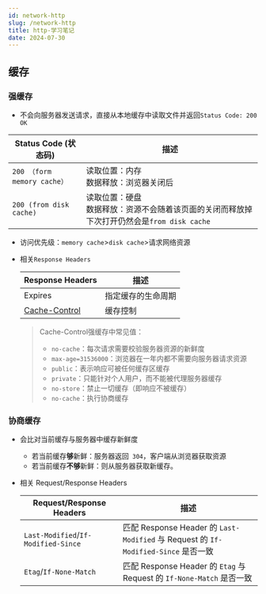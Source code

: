 ```yaml
---
id: network-http
slug: /network-http
title: http-学习笔记
date: 2024-07-30
---
```


## 缓存

###  强缓存

*  不会向服务器发送请求，直接从本地缓存中读取文件并返回`Status Code: 200 OK` 

  | Status Code (状态码)        | 描述                                                         |
  | --------------------------- | ------------------------------------------------------------ |
  | `200 （form memory cache）` | 读取位置：内存<br />数据释放：浏览器关闭后                   |
  | `200 (from disk cache)`     | 读取位置：硬盘<br />数据释放：资源不会随着该页面的关闭而释放掉下次打开仍然会是`from disk cache` |

* 访问优先级：`memory cache`>`disk cache`>请求网络资源

* 相关`Response Headers`

  | Response Headers                                             | 描述               |
  | ------------------------------------------------------------ | ------------------ |
  | Expires                                                      | 指定缓存的生命周期 |
  | [Cache-Control](https://developer.mozilla.org/zh-CN/docs/Web/HTTP/Headers/Cache-Control) | 缓存控制           |

  > Cache-Control强缓存中常见值：
  >
  > * `no-cache`：每次请求需要校验服务器资源的新鲜度
  > * `max-age=31536000`：浏览器在一年内都不需要向服务器请求资源
  > * `public`：表示响应可被任何缓存区缓存
  > * `private`：只能针对个人用户，而不能被代理服务器缓存
  > * `no-store`：禁止一切缓存（即响应不被缓存）
  > * `no-cache`：执行协商缓存

### 协商缓存

* 会比对当前缓存与服务器中缓存新鲜度

  * 若当前缓存**够**新鲜：服务器返回` 304`，客户端从浏览器获取资源
  * 若当前缓存**不够**新鲜：则从服务器获取新缓存。

* 相关 Request/Response Headers

  | Request/Response Headers            | 描述                                                         |
  | ----------------------------------- | ------------------------------------------------------------ |
  | `Last-Modified`/`If-Modified-Since` | 匹配 Response Header 的 `Last-Modified` 与 Request 的 `If-Modified-Since` 是否一致 |
  | `Etag`/`If-None-Match`              | 匹配 Response Header 的 `Etag` 与 Request 的 `If-None-Match` 是否一致 |

  

